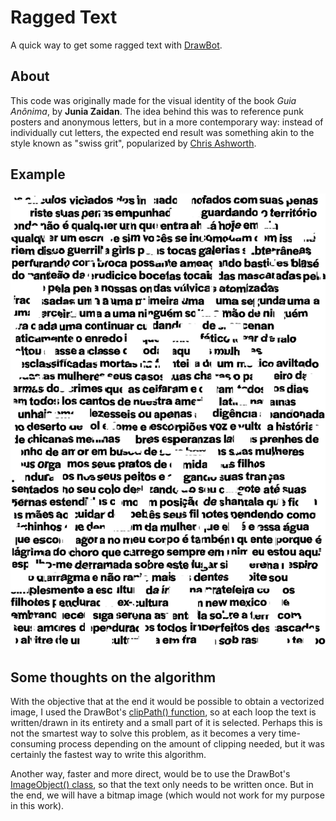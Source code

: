 # Ragged Text  

A quick way to get some ragged text with [DrawBot](https://www.drawbot.com).

## About

This code was originally made for the visual identity of the book *Guia Anônima*, by **Junia Zaidan**. The idea behind this was to reference punk posters and anonymous letters, but in a more contemporary way: instead of individually cut letters, the expected end result was something akin to the style known as "swiss grit", popularized by [Chris Ashworth](https://www.instagram.com/ashworthchris/).

## Example

![ragged-text](./examples/guia-anonima-excerpt.png "Ragged Text")

## Some thoughts on the algorithm

With the objective that at the end it would be possible to obtain a vectorized image, I used the DrawBot's [clipPath() function](https://www.drawbot.com/content/shapes/drawingPath.html?highlight=clippath#drawBot.clipPath), so at each loop the text is written/drawn in its entirety and a small part of it is selected. Perhaps this is not the smartest way to solve this problem, as it becomes a very time-consuming process depending on the amount of clipping needed, but it was certainly the fastest way to write this algorithm.  

Another way, faster and more direct, would be to use the DrawBot's [ImageObject() class](https://www.drawbot.com/content/image/imageObject.html?highlight=imageobject), so that the text only needs to be written once. But in the end, we will have a bitmap image (which would not work for my purpose in this work).  